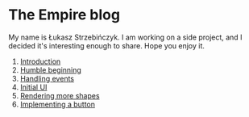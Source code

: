 # The Empire blog

My name is Łukasz Strzebińczyk. I am working on a side project, and I decided it's interesting enough to share.
Hope you enjoy it.

1. [Introduction](posts/1-introduction)
1. [Humble beginning](posts/2-humble-beginning)
1. [Handling events](posts/3-handling-events)
1. [Initial UI](posts/4-initial-ui)
1. [Rendering more shapes](posts/5-rendering-more-shapes)
1. [Implementing a button](posts/6-implementing-a-button)
